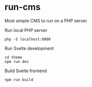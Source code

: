 # run-cms
Most simple CMS to run on a PHP server

Run local PHP server
```
php -S localhost:8000
```

Run Svelte development
```
cd theme
npm run dev
```

Build Svelte frontend
```
npm run build
```
